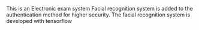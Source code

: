 This is an Electronic exam system 
Facial recognition system is added to the authentication method for higher security.
The facial recognition system is developed with tensorflow

